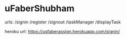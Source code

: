 # uFaberShubham
 
urls:
/signin
/register
/signout
/taskManager
/displayTask

heroku url: https://usfaberassign.herokuapp.com/signin/
